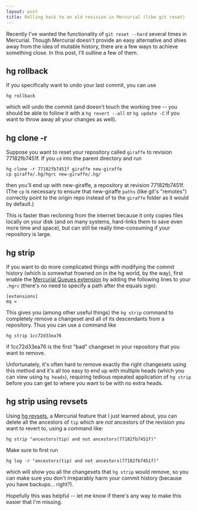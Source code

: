 ```yaml
---
layout: post
title: Rolling back to an old revision in Mercurial (like git reset)
---
```


Recently I've wanted the functionality of `git reset --hard` several times in Mercurial. Though Mercurial doesn't provide an easy alternative and shies away from the idea of mutable history, there are a few ways to achieve something close. In this post, I'll outline a few of them.

## hg rollback

If you specifically want to undo your last commit, you can use

    hg rollback

which will undo the commit (and doesn't touch the working tree -- you should be able to follow it with a `hg revert --all` or `hg update -C` if you want to throw away all your changes as well).

## hg clone -r

Suppose you want to reset your repository called `giraffe` to revision 77182fb7451f. If you `cd` into the parent directory and run

    hg clone -r 77182fb7451f giraffe new-giraffe
    cp giraffe/.hg/hgrc new-giraffe/.hg/

then you'll end up with new-giraffe, a repository at revision 77182fb7451f. (The `cp` is necessary to ensure that new-giraffe `paths` (like git's "remotes") correctly point to the origin repo instead of to the `giraffe` folder as it would by default.)

This is faster than recloning from the internet because it only copies files locally on your disk (and on many systems, hard-links them to save even more time and space), but can still be really time-consuming if your repository is large.

## hg strip
                                                                                
If you want to do more complicated things with modifying the commit history (which is somewhat frowned on in the hg world, by the way), first enable the [Mercurial Queues extension](http://mercurial.selenic.com/wiki/MqExtension/) by adding the following lines to your `.hgrc` (there's no need to specify a path after the equals sign):

    [extensions]                                                                    
    mq =

This gives you (among other useful things) the `hg strip` command to completely remove a changeset and all of its descendants from a repository. Thus you can use a command like

    hg strip 1cc72d33ea76

if 1cc72d33ea76 is the first "bad" changeset in your repository that you want to remove.

Unfortunately, it's often hard to remove exactly the right changesets using this method and it's all too easy to end up with multiple heads (which you can view using `hg heads`), requiring tedious repeated application of `hg strip` before you can get to where you want to be with no extra heads.

## hg strip using revsets

Using [hg revsets](http://selenic.com/hg/help/revsets), a Mercurial feature that I just learned about, you can delete all the ancestors of `tip` which are _not_ ancestors of the revision you want to revert to, using a command like:

    hg strip "ancestors(tip) and not ancestors(77182fb7451f)"

Make sure to first run

    hg log -r "ancestors(tip) and not ancestors(77182fb7451f)"

which will show you all the changesets that `hg strip` would remove, so you can make sure you don't irreparably harm your commit history (because you have backups… right?).

Hopefully this was helpful -- let me know if there's any way to make this easier that I'm missing.
